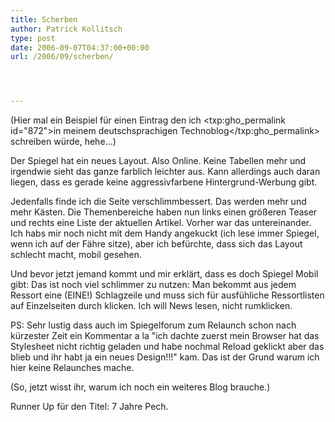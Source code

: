 ```yaml
---
title: Scherben
author: Patrick Kollitsch
type: post
date: 2006-09-07T04:37:00+00:00
url: /2006/09/scherben/




---
```

(Hier mal ein Beispiel für einen Eintrag den ich <txp:gho_permalink id="872">in meinem deutschsprachigen Technoblog</txp:gho_permalink> schreiben würde, hehe...)

Der Spiegel hat ein neues Layout. Also Online. Keine Tabellen mehr und irgendwie sieht das ganze farblich leichter aus. Kann allerdings auch daran liegen, dass es gerade keine aggressivfarbene Hintergrund-Werbung gibt. 

Jedenfalls finde ich die Seite verschlimmbessert. Das werden mehr und mehr Kästen. Die Themenbereiche haben nun links einen größeren Teaser und rechts eine Liste der aktuellen Artikel. Vorher war das untereinander. Ich habs mir noch nicht mit dem Handy angekuckt (ich lese immer Spiegel, wenn ich auf der Fähre sitze), aber ich befürchte, dass sich das Layout schlecht macht, mobil gesehen.

Und bevor jetzt jemand kommt und mir erklärt, dass es doch Spiegel Mobil gibt: Das ist noch viel schlimmer zu nutzen: Man bekommt aus jedem Ressort eine (EINE!) Schlagzeile und muss sich für ausfühliche Ressortlisten auf Einzelseiten durch klicken. Ich will News lesen, nicht rumklicken.

PS: Sehr lustig dass auch im Spiegelforum zum Relaunch schon nach kürzester Zeit ein Kommentar a la "ich dachte zuerst mein Browser hat das Stylesheet nicht richtig geladen und habe nochmal Reload geklickt aber das blieb und ihr habt ja ein neues Design!!!" kam. Das ist der Grund warum ich hier keine Relaunches mache. 

(So, jetzt wisst ihr, warum ich noch ein weiteres Blog brauche.)

Runner Up für den Titel: 7 Jahre Pech.

